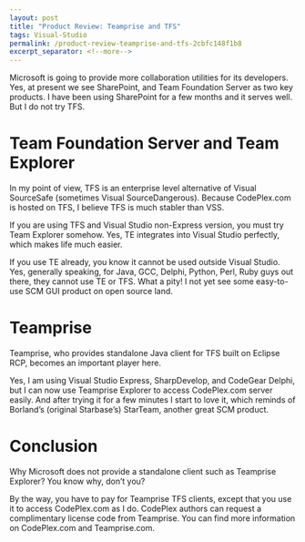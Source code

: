 ```yaml
---
layout: post
title: "Product Review: Teamprise and TFS"
tags: Visual-Studio
permalink: /product-review-teamprise-and-tfs-2cbfc148f1b8
excerpt_separator: <!--more-->
---
```

Microsoft is going to provide more collaboration utilities for its developers. Yes, at present we see SharePoint, and Team Foundation Server as two key products. I have been using SharePoint for a few months and it serves well. But I do not try TFS.
<!--more-->

# Team Foundation Server and Team Explorer

In my point of view, TFS is an enterprise level alternative of Visual SourceSafe (sometimes Visual SourceDangerous). Because CodePlex.com is hosted on TFS, I believe TFS is much stabler than VSS.

If you are using TFS and Visual Studio non-Express version, you must try Team Explorer somehow. Yes, TE integrates into Visual Studio perfectly, which makes life much easier.

If you use TE already, you know it cannot be used outside Visual Studio. Yes, generally speaking, for Java, GCC, Delphi, Python, Perl, Ruby guys out there, they cannot use TE or TFS. What a pity! I not yet see some easy-to-use SCM GUI product on open source land.

# Teamprise

Teamprise, who provides standalone Java client for TFS built on Eclipse RCP, becomes an important player here.

Yes, I am using Visual Studio Express, SharpDevelop, and CodeGear Delphi, but I can now use Teamprise Explorer to access CodePlex.com server easily. And after trying it for a few minutes I start to love it, which reminds of Borland’s (original Starbase’s) StarTeam, another great SCM product.

# Conclusion

Why Microsoft does not provide a standalone client such as Teamprise Explorer? You know why, don’t you?

By the way, you have to pay for Teamprise TFS clients, except that you use it to access CodePlex.com as I do. CodePlex authors can request a complimentary license code from Teamprise. You can find more information on CodePlex.com and Teamprise.com.
